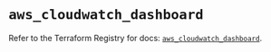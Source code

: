 # `aws_cloudwatch_dashboard`

Refer to the Terraform Registry for docs: [`aws_cloudwatch_dashboard`](https://registry.terraform.io/providers/hashicorp/aws/5.75.1/docs/resources/cloudwatch_dashboard).
